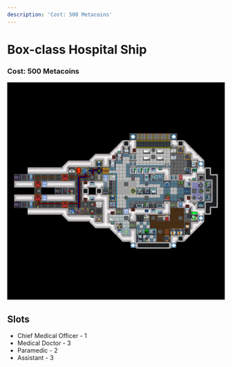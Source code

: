 ```yaml
---
description: 'Cost: 500 Metacoins'
---
```


# Box-class Hospital Ship

### Cost:  500 Metacoins

![](<../.gitbook/assets/image (40).png>)

## Slots

* Chief Medical Officer - 1
* Medical Doctor - 3
* Paramedic - 2
* Assistant - 3

